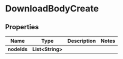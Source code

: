 

# DownloadBodyCreate

## Properties

Name | Type | Description | Notes
------------ | ------------- | ------------- | -------------
**nodeIds** | **List&lt;String&gt;** |  | 



